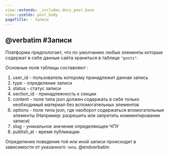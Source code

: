 ```yaml
---
view::extends: _includes.docs_post_base
view::yields: post_body
pageTitle: - Записи
---
```

@verbatim
#Записи
----------
Платформа предпологает, что по умолчанию любые элементы которые содержат в себе данные сайта храниться в таблице `"posts"`.

Основные поля таблицы составляют :

1. user_id - пользователь которому принадлежит данная запись
1. type - определение записи
1. status - статус записи
1. section_id - принадлежность к секции
1. content - поле типа json должен содержать в себе только необходимый материал без вспомогательных элементов 
1. options - поле типа json, где наоборот содержаться впомогательные элементы (Например: разрешить или запретить комментирование записи)
1. slug - уникальное значение определяющее ЧПУ
1. publish_at - время публикации



Определение поведения той или иной записи происходит в зависимости от указанного `типа`.
@endverbatim